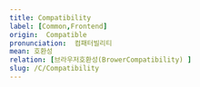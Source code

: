 ```yaml
---
title: Compatibility
label: [Common,Frontend]
origin:  Compatible
pronunciation:  컴패터빌리티
mean: 호환성
relation: [브라우저호환성(BrowerCompatibility) ]
slug: /C/Compatibility
---
```


<content>

</content>
